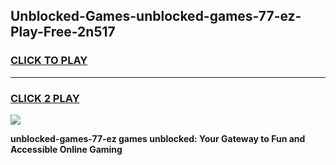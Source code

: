 
## Unblocked-Games-unblocked-games-77-ez-Play-Free-2n517
<h3>
<a href="https://premium76.site?title=unblocked-games-77-ez&ref=18A1">CLICK TO PLAY</a></h3>
<hr>

<h3>
<a href="https://premium76.site?title=unblocked-games-77-ez&ref=18A1">CLICK 2 PLAY</a>
  
</h3>

<a href="https://premium76.site?title=unblocked-games-77-ez&ref=18A1"><img src="https://clearcache.store/games.png"></a>


**unblocked-games-77-ez games unblocked: Your Gateway to Fun and Accessible Online Gaming**
